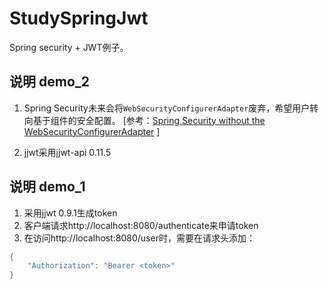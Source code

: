 # StudySpringJwt

Spring security + JWT例子。

## 说明 demo_2
1. Spring Security未来会将`WebSecurityConfigurerAdapter`废弃，希望用户转向基于组件的安全配置。
    \[参考：[Spring Security without the WebSecurityConfigurerAdapter](https://spring.io/blog/2022/02/21/spring-security-without-the-websecurityconfigureradapter) \]

2. jjwt采用jjwt-api 0.11.5

## 说明 demo_1

1. 采用jjwt 0.9.1生成token
2. 客户端请求http://localhost:8080/authenticate来申请token
3. 在访问http://localhost:8080/user时，需要在请求头添加：
```java
{
    "Authorization": "Bearer <token>"
}

